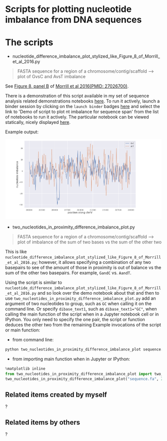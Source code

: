 Scripts for plotting nucleotide imbalance from DNA sequences
============================================================

# The scripts

* nucleotide_difference_imbalance_plot_stylized_like_Figure_8_of_Morrill_et_al_2016.py
> FASTA sequence for a region of a chromosome/contig/scaffold --> plot of GvsC and AvsT imbalance

See [Figure 8, panel B](https://www.ncbi.nlm.nih.gov/pmc/articles/PMC4882425/figure/F8/) of [Morrill et al 2016(PMID: 27026700)](https://www.ncbi.nlm.nih.gov/pubmed/27026700).

There is a demonstration of this script available in my set of sequence analysis related demonstrations notebooks [here](https://github.com/fomightez/cl_sq_demo-binder). To run it actively,  launch a binder session by clicking on the `launch binder` badges [here](https://github.com/fomightez/cl_sq_demo-binder) and select the link to 'Demo of script to plot nt imbalance for sequence span' from the list of notebooks to run it actively.  The particular notebook can be viewed statically, nicely displayed [here](https://nbviewer.jupyter.org/github/fomightez/cl_sq_demo-binder/blob/master/notebooks/Demo%20of%20script%20to%20plot%20nt%20imbalance%20for%20sequence%20span.ipynb).

Example output:

![example_imbalance_plot](imblance_plot_exmple.png)

* two_nucleotides_in_proximity_difference_imbalance_plot.py
> FASTA sequence for a region of a chromosome/contig/scaffold --> plot of imbalance of the sum of two bases vs the sum of the other two

This is like `nucleotide_difference_imbalance_plot_stylized_like_Figure_8_of_Morrill_et_al_2016.py`; however, it allows specifying a combination of any two basepairs to see of the amount of those in proximity is out of balance vs the sum of the other two basepairs. For example, `GandC` vs. `AandT`. 

Using the script is similar to `nucleotide_difference_imbalance_plot_stylized_like_Figure_8_of_Morrill_et_al_2016.py` and so look over the demo notebook about that and then to use `two_nucleotides_in_proximity_difference_imbalance_plot.py` add an argument of two nucleotides to group, such as `GC` when calling it on the command line. Or specify `dibase_text1`, such as `dibase_text1="GC"`, when calling the main function of the script when in a Jupyter notebook cell or in IPython. You only need to specify the one pair, the script or function deduces the other two from the remaining
Example invocations of the script or main function:

- from command line:

```bash
python two_nucleotides_in_proximity_difference_imbalance_plot sequence.fa 20000 GC
```

- from importing main function when in Jupyter or IPython:

```python
%matplotlib inline
from two_nucleotides_in_proximity_difference_imbalance_plot import two_nucleotides_in_proximity_difference_imbalance_plot
two_nucleotides_in_proximity_difference_imbalance_plot("sequence.fa", 20000, dibase_text1="GC", return_plot=True);
```



Related items created by myself
-------------------------------

?

Related items by others
-----------------------

?
